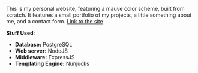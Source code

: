 This is my personal website, featuring a mauve color scheme, built from scratch. It features a small portfolio of my projects, a little something about me, and a contact form. [Link to the site](gmlunesa.webeng.life)

**Stuff Used**:

- **Database:** PostgreSQL
- **Web server:** NodeJS
- **Middleware:** ExpressJS
- **Templating Engine:** Nunjucks


